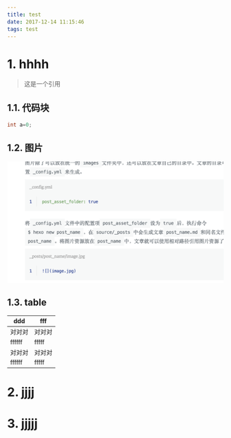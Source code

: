 ```yaml
---
title: test
date: 2017-12-14 11:15:46
tags: test
---
```



# 1. hhhh

> 这是一个引用

## 1.1. 代码块

``` java
int a=0;
```
## 1.2. 图片

![](./test/123.png)

## 1.3. table
|  ddd   |  fff   |
| ------ | ------ |
| 对对对 | 对对对 |
| ffffff | fffff  |
| 对对对 | 对对对 |
| ffffff | fffff  |

# 2. jjjj

# 3. jjjjj

